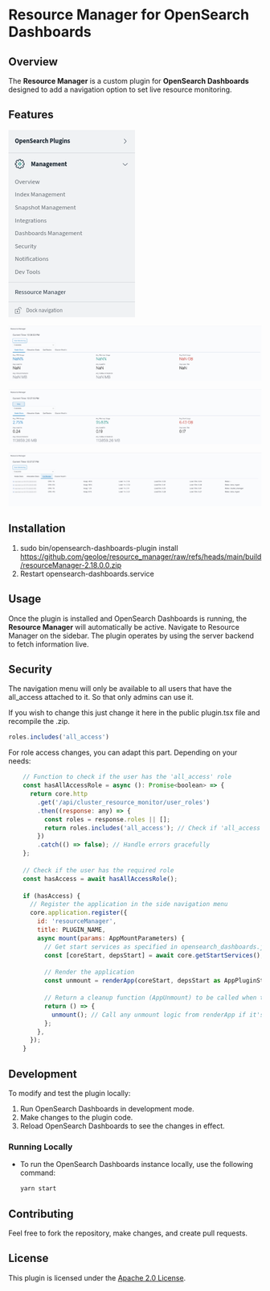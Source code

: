 # Resource Manager for OpenSearch Dashboards

## Overview

The **Resource Manager** is a custom plugin for **OpenSearch Dashboards** designed to add a navigation option to set live resource monitoring.

## Features

![Navigation](images/1.png)

![Navigation](images/2.png)

![Navigation](images/3.png)

![Navigation](images/4.png)

## Installation

1. sudo bin/opensearch-dashboards-plugin install https://github.com/geoloe/resource_manager/raw/refs/heads/main/build/resourceManager-2.18.0.0.zip
2. Restart opensearch-dashboards.service

## Usage

Once the plugin is installed and OpenSearch Dashboards is running, the **Resource Manager** will automatically be active. Navigate to Resource Manager on the sidebar. The plugin operates by using the server backend to fetch information live.

## Security

The navigation menu will only be available to all users that have the all_access attached to it. So that only admins can use it.

If you wish to change this just change it here in the public plugin.tsx file and recompile the .zip.

```jsx
roles.includes('all_access')
```

For role access changes, you can adapt this part. Depending on your needs:

```jsx
    // Function to check if the user has the 'all_access' role
    const hasAllAccessRole = async (): Promise<boolean> => {
      return core.http
        .get('/api/cluster_resource_monitor/user_roles')
        .then((response: any) => {
          const roles = response.roles || [];
          return roles.includes('all_access'); // Check if 'all_access' role is present
        })
        .catch(() => false); // Handle errors gracefully
    };

    // Check if the user has the required role
    const hasAccess = await hasAllAccessRole();

    if (hasAccess) {
      // Register the application in the side navigation menu
      core.application.register({
        id: 'resourceManager',
        title: PLUGIN_NAME,
        async mount(params: AppMountParameters) {
          // Get start services as specified in opensearch_dashboards.json
          const [coreStart, depsStart] = await core.getStartServices();

          // Render the application
          const unmount = renderApp(coreStart, depsStart as AppPluginStartDependencies, params);

          // Return a cleanup function (AppUnmount) to be called when the app is unmounted
          return () => {
            unmount(); // Call any unmount logic from renderApp if it's provided
          };
        },
      });
    }
```

## Development

To modify and test the plugin locally:

1. Run OpenSearch Dashboards in development mode.
2. Make changes to the plugin code.
3. Reload OpenSearch Dashboards to see the changes in effect.

### Running Locally
- To run the OpenSearch Dashboards instance locally, use the following command:
  ```bash
  yarn start
  ```

## Contributing

Feel free to fork the repository, make changes, and create pull requests.

## License

This plugin is licensed under the [Apache 2.0 License](LICENSE).